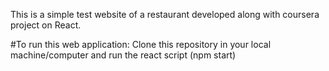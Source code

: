 This is a simple test website of a restaurant developed along with coursera project on React.

#To run this web application:
Clone this repository in your local machine/computer and run the react script (npm start)

